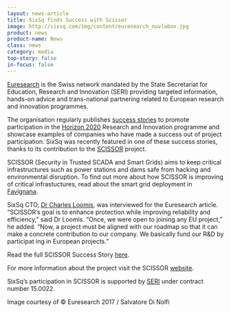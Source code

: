 ```yaml
---
layout: news-article
title: SixSq finds Success with Scissor
image: http://sixsq.com/img/content/euresearch_nuvlabox.jpg
product: news
product-name: News
class: news
category: media
top-story: false
in-focus: false
---
```


[Euresearch](https://www.euresearch.ch/en/) is the Swiss network mandated by the State Secretariat for Education, Research and Innovation (SERI) providing targeted information, hands-on advice and trans-national partnering related to European research and innovation programmes.

The organisation regularly publishes [success stories](https://www.euresearch.ch/en/about-euresearch/media-corner/success-stories/) to promote participation in the [Horizon 2020](https://ec.europa.eu/programmes/horizon2020/) Research and Innovation programme and showcase examples of companies who have made a success out of project participation. SixSq was recently featured in one of these success stories, thanks to its contribution to the [SCISSOR](https://scissor-project.com/) project.

SCISSOR (Security in Trusted SCADA and Smart Grids) aims to keep critical infrastructures such as power stations and dams safe from hacking and environmental disruption. To find out more about how SCISSOR is improving of critical infrastuctures, read about the smart grid deployment in [Favignana](http://sixsq.com/resources/2017/05/15/news-scissor-meeting-may-2017.html).

SixSq CTO, [Dr Charles Loomis](http://sixsq.com/about-us/), was interviewed for the Euresearch article. “SCISSOR’s goal is to enhance protection while improving reliability and efficiency,” said Dr Loomis. “Once, we were open to joining any EU project,” he added. “Now, a project must be aligned with our roadmap so that it can make a concrete contribution to our company. We basically fund our R&D by participat­ ing in European projects.”

Read the full SCISSOR Success Story [here](https://www.euresearch.ch/fileadmin/redacteur/Media/SCISSOR_Success_Story_201707.pdf).

For more information about the project visit the SCISSOR [website](https://scissor-project.com/).

SixSq’s participation in SCISSOR is supported by [SERI](https://www.sbfi.admin.ch/sbfi/en/home.html) under contract number 15.0022.

Image courtesy of © Euresearch 2017 / Salvatore Di Nolfi





